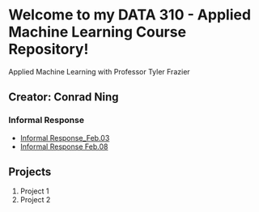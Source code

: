 # Welcome to my DATA 310 - Applied Machine Learning Course Repository! 

Applied Machine Learning with Professor Tyler Frazier

## Creator: Conrad Ning

### Informal Response
- [Informal Response_Feb.03](https://cning0506.github.io/DATA-310_Applied_Machine_Learning/Informal_Response_Feb_3_Version2.html)
- [Informal Response Feb.08](https://cning0506.github.io/DATA-310_Applied_Machine_Learning/Informal_Response_Feb_8.html)
## Projects

1. Project 1
2. Project 2
